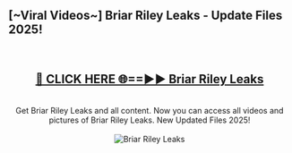 <h2>[~Viral Videos~] Briar Riley Leaks - Update Files 2025!</h2>
<br>
<div align="center">
<h2><a href="https://betterlinks.top/A2PfLJ" rel="nofollow">🔴 CLICK HERE 🌐==►► Briar Riley Leaks</a></h2>
<br>
Get Briar Riley Leaks and all content. Now you can access all videos and pictures of Briar Riley Leaks. New Updated Files 2025!
<br>
<br>
<a href="https://betterlinks.top/A2PfLJ" rel="nofollow" data-target="animated-image.originalLink"><img src="https://i.ibb.co.com/WyWwxjT/player-gif2.gif" alt="Briar Riley Leaks" style="max-width: 100%; display: inline-block;" data-target="animated-image.originalImage"></a>
</div>
<br>
